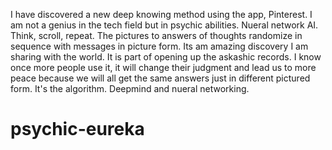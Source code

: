 I have discovered a new deep knowing method using the app, Pinterest. I am not a genius in the tech field but in psychic abilities. 
Nueral network AI. Think, scroll, repeat.  The pictures to answers of thoughts randomize in sequence with messages in picture form. Its am amazing discovery I am sharing with the world. It is part of opening up the askashic records. I know once more people use it, it will change their judgment and lead us to more peace because we will all get the same answers just in different pictured form. It's the algorithm. Deepmind and nueral networking. 
# psychic-eureka
